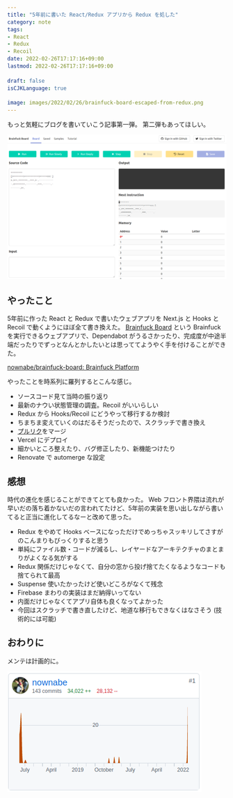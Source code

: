 ```yaml
---
title: "5年前に書いた React/Redux アプリから Redux を処した"
category: note
tags:
- React
- Redux
- Recoil
date: 2022-02-26T17:17:16+09:00
lastmod: 2022-02-26T17:17:16+09:00

draft: false
isCJKLanguage: true

image: images/2022/02/26/brainfuck-board-escaped-from-redux.png
---
```


もっと気軽にブログを書いていこう記事第一弾。
第二弾もあってほしい。

![brainfuck-board-escaped-from-redux](/images/2022/02/26/brainfuck-board-escaped-from-redux.png)


## やったこと

5年前に作った React と Redux で書いたウェブアプリを Next.js と Hooks と Recoil で動くようにほぼ全て書き換えた。
[Brainfuck Board](https://brainfuck-board.nownabe.com/) という Brainfuck を実行できるウェブアプリで、Dependabot がうるさかったり、完成度が中途半端だったりでずっとなんとかしたいとは思っててようやく手を付けることができた。

[nownabe/brainfuck-board: Brainfuck Platform](https://github.com/nownabe/brainfuck-board)

やったことを時系列に羅列するとこんな感じ。

* ソースコード見て当時の振り返り
* 最新のナウい状態管理の調査。Recoil がいいらしい
* Redux から Hooks/Recoil にどうやって移行するか検討
* ちまちま変えていくのはだるそうだったので、スクラッチで書き換え
* [プルリク](https://github.com/nownabe/brainfuck-board/pull/192)をマージ
* Vercel にデプロイ
* 細かいところ整えたり、バグ修正したり、新機能つけたり
* Renovate で automerge な設定


## 感想

時代の進化を感じることができてとても良かった。
Web フロント界隈は流れが早いだの落ち着かないだの言われてたけど、5年前の実装を思い出しながら書いてると正当に進化してるなーと改めて思った。

* Redux をやめて Hooks ベースになっただけでめっちゃスッキリしてさすがのこんまりもびっくりすると思う
* 単純にファイル数・コードが減るし、レイヤードなアーキテクチャのまとまりがよくなる気がする
* Redux 関係だけじゃなくて、自分の窓から投げ捨てたくなるようなコードも捨てられて最高
* Suspense 使いたかったけど使いどころがなくて残念
* Firebase まわりの実装はまだ納得いってない
* 内面だけじゃなくてアプリ自体も良くなってよかった
* 今回はスクラッチで書き直したけど、地道な移行もできなくはなさそう (技術的には可能)

## おわりに

メンテは計画的に。

![Contribution](/images/2022/02/26/contribution.png)
